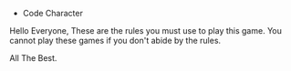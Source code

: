 * Code Character

Hello Everyone,
  These are the rules you must use to play this game.
  You cannot play these games if you don't abide by the rules.
  
  All The Best.
